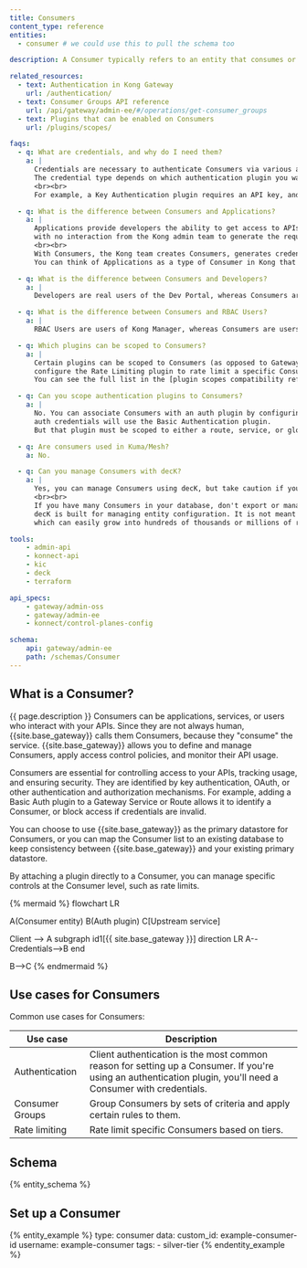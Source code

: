 ```yaml
---
title: Consumers
content_type: reference
entities:
  - consumer # we could use this to pull the schema too

description: A Consumer typically refers to an entity that consumes or uses the APIs managed by Kong Gateway.

related_resources:
  - text: Authentication in Kong Gateway
    url: /authentication/
  - text: Consumer Groups API reference
    url: /api/gateway/admin-ee/#/operations/get-consumer_groups
  - text: Plugins that can be enabled on Consumers
    url: /plugins/scopes/

faqs:
  - q: What are credentials, and why do I need them?
    a: |
      Credentials are necessary to authenticate Consumers via various authentication mechanisms.
      The credential type depends on which authentication plugin you want to use.
      <br><br>
      For example, a Key Authentication plugin requires an API key, and a Basic Authentication plugin requires a username and password pair.

  - q: What is the difference between Consumers and Applications?
    a: |
      Applications provide developers the ability to get access to APIs managed by Kong Gateway or Konnect
      with no interaction from the Kong admin team to generate the required credentials.
      <br><br>
      With Consumers, the Kong team creates Consumers, generates credentials, and shares them with the developers that need access to the APIs.
      You can think of Applications as a type of Consumer in Kong that allows developers to automatically obtain credentials for, and subscribe to the required APIs.

  - q: What is the difference between Consumers and Developers?
    a: |
      Developers are real users of the Dev Portal, whereas Consumers are abstractions.

  - q: What is the difference between Consumers and RBAC Users?
    a: |
      RBAC Users are users of Kong Manager, whereas Consumers are users (real or abstract) of the Gateway itself.

  - q: Which plugins can be scoped to Consumers?
    a: |
      Certain plugins can be scoped to Consumers (as opposed to Gateway Services, Routes, Consumer Groups, or globally). For example, you might want to
      configure the Rate Limiting plugin to rate limit a specific Consumer, or use the Request Transformer plugin to edit requests for that Consumer.
      You can see the full list in the [plugin scopes compatibility reference](/plugins/scopes/).

  - q: Can you scope authentication plugins to Consumers?
    a: |
      No. You can associate Consumers with an auth plugin by configuring credentials - for example, a Consumer with basic
      auth credentials will use the Basic Authentication plugin.
      But that plugin must be scoped to either a route, service, or globally, so that the Consumer can access it.

  - q: Are consumers used in Kuma/Mesh?
    a: No.

  - q: Can you manage Consumers with decK?
    a: |
      Yes, you can manage Consumers using decK, but take caution if you have a large number of Consumers.
      <br><br>
      If you have many Consumers in your database, don't export or manage them using decK.
      decK is built for managing entity configuration. It is not meant for end user data,
      which can easily grow into hundreds of thousands or millions of records.

tools:
    - admin-api
    - konnect-api
    - kic
    - deck
    - terraform

api_specs:
    - gateway/admin-oss
    - gateway/admin-ee
    - konnect/control-planes-config

schema:
    api: gateway/admin-ee
    path: /schemas/Consumer
---
```


## What is a Consumer?

{{ page.description }} Consumers can be applications, services, or users who interact with your APIs.
Since they are not always human, {{site.base_gateway}} calls them Consumers, because they "consume" the service.
{{site.base_gateway}} allows you to define and manage Consumers, apply access control policies, and monitor their API usage.

Consumers are essential for controlling access to your APIs, tracking usage, and ensuring security.
They are identified by key authentication, OAuth, or other authentication and authorization mechanisms. 
For example, adding a Basic Auth plugin to a Gateway Service or Route allows it to identify a Consumer, or block access if credentials are invalid.

You can choose to use {{site.base_gateway}} as the primary datastore for Consumers, or you can map the Consumer list 
to an existing database to keep consistency between {{site.base_gateway}} and your existing primary datastore.

By attaching a plugin directly to a Consumer, you can manage specific controls at the Consumer level, such as rate limits.

{% mermaid %}
flowchart LR

A(Consumer entity)
B(Auth plugin)
C[Upstream service]

Client --> A
subgraph id1[{{ site.base_gateway }}]
direction LR
A--Credentials-->B
end

B-->C
{% endmermaid %}

## Use cases for Consumers

Common use cases for Consumers:

|Use case | Description|
|---------|------------|
|Authentication | Client authentication is the most common reason for setting up a Consumer. If you're using an authentication plugin, you'll need a Consumer with credentials.|
|Consumer Groups | Group Consumers by sets of criteria and apply certain rules to them.|
|Rate limiting | Rate limit specific Consumers based on tiers.|

## Schema

{% entity_schema %}

## Set up a Consumer

{% entity_example %}
type: consumer
data:
  custom_id: example-consumer-id
  username: example-consumer
  tags:
    - silver-tier
{% endentity_example %}
